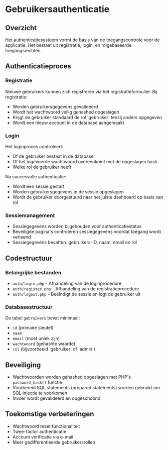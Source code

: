 # Gebruikersauthenticatie

## Overzicht
Het authenticatiesysteem vormt de basis van de toegangscontrole voor de applicatie. Het bestaat uit registratie, login, en rolgebaseerde toegangsrechten.

## Authenticatieproces

### Registratie
Nieuwe gebruikers kunnen zich registreren via het registratieformulier. Bij registratie:
- Worden gebruikersgegevens gevalideerd
- Wordt het wachtwoord veilig gehashed opgeslagen
- Krijgt de gebruiker standaard de rol 'gebruiker' tenzij anders opgegeven
- Wordt een nieuw account in de database aangemaakt

### Login
Het loginproces controleert:
- Of de gebruiker bestaat in de database
- Of het ingevoerde wachtwoord overeenkomt met de opgeslagen hash
- Welke rol de gebruiker heeft

Na succesvolle authenticatie:
- Wordt een sessie gestart
- Worden gebruikersgegevens in de sessie opgeslagen
- Wordt de gebruiker doorgestuurd naar het juiste dashboard op basis van rol

### Sessiemanagement
- Sessiegegevens worden bijgehouden voor authenticatiestatus
- Beveiligde pagina's controleren sessiegegevens voordat toegang wordt verleend
- Sessiegegevens bevatten: gebruikers-ID, naam, email en rol

## Codestructuur

### Belangrijke bestanden
- `auth/login.php` - Afhandeling van de loginprocedure
- `auth/register.php` - Afhandeling van de registratieprocedure
- `auth/logout.php` - Beëindigt de sessie en logt de gebruiker uit

### Databasestructuur
De tabel `gebruikers` bevat minimaal:
- `id` (primaire sleutel)
- `naam`
- `email` (moet uniek zijn)
- `wachtwoord` (gehashte waarde)
- `rol` (bijvoorbeeld 'gebruiker' of 'admin')

## Beveiliging
- Wachtwoorden worden gehashed opgeslagen met PHP's `password_hash()` functie
- Voorbereid SQL statements (prepared statements) worden gebruikt om SQL injectie te voorkomen
- Invoer wordt gevalideerd en opgeschoond

## Toekomstige verbeteringen
- Wachtwoord reset functionaliteit
- Twee-factor authenticatie
- Account verificatie via e-mail
- Meer gedifferentieerde gebruikersrollen